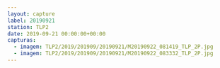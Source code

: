```yaml
---
layout: capture
label: 20190921
station: TLP2
date: 2019-09-21 00:00:00+00:00
capturas:
  - imagem: TLP2/2019/201909/20190921/M20190922_081419_TLP_2P.jpg
  - imagem: TLP2/2019/201909/20190921/M20190922_083332_TLP_2P.jpg
---
```

